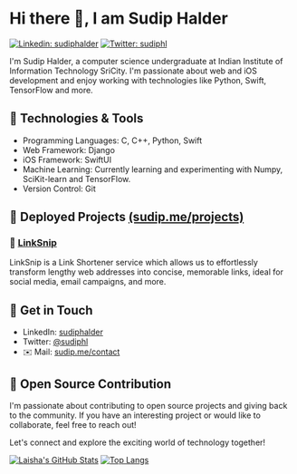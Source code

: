 # Hi there 👋,  I am Sudip Halder

[![Linkedin: sudiphalder](https://img.shields.io/badge/-Sudip%20Halder-blue?style=flat-square&logo=Linkedin&logoColor=white&link=https://www.linkedin.com/in/sudiphalder/)](https://www.linkedin.com/in/sudiphalder/)
[![Twitter: sudiphl](https://img.shields.io/twitter/follow/sudiphl?style=social)](https://twitter.com/sudiphl)

I'm Sudip Halder, a computer science undergraduate at Indian Institute of Information Technology SriCity. I'm passionate about web and iOS development and enjoy working with technologies like Python, Swift, TensorFlow and more.

## 🔧 Technologies & Tools

- Programming Languages: C, C++, Python, Swift
- Web Framework: Django
- iOS Framework: SwiftUI
- Machine Learning: Currently learning and experimenting with Numpy, SciKit-learn and TensorFlow.
- Version Control: Git

## 🚀 Deployed Projects [(sudip.me/projects)](https://sudip.me/projects)
### 📂 [LinkSnip](https://sudip.me/linksnip)
LinkSnip is a Link Shortener service which allows us to effortlessly transform lengthy web addresses into concise, memorable links, ideal for social media, email campaigns, and more.

## 💬 Get in Touch

- LinkedIn: [sudiphalder](https://www.linkedin.com/in/sudiphalder/)
- Twitter: [@sudiphl](https://twitter.com/sudiphl)
- ✉️ Mail: [sudip.me/contact](https://sudip.me/contact)

## 🌟 Open Source Contribution

I'm passionate about contributing to open source projects and giving back to the community. If you have an interesting project or would like to collaborate, feel free to reach out!

Let's connect and explore the exciting world of technology together!


[![Laisha's GitHub Stats](https://github-readme-stats.vercel.app/api?username=sudipme&hide=issues&count_private=true&show_icons=true&theme=calm)](https://github.com/sudipme/github-readme-stats)
[![Top Langs](https://github-readme-stats.vercel.app/api/top-langs/?username=sudipme&layout=compact&theme=calm)](https://github.com/sudipme/github-readme-stats)
